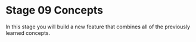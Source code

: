 # Stage 09 Concepts

In this stage you will build a new feature that combines all of the previously learned concepts.
